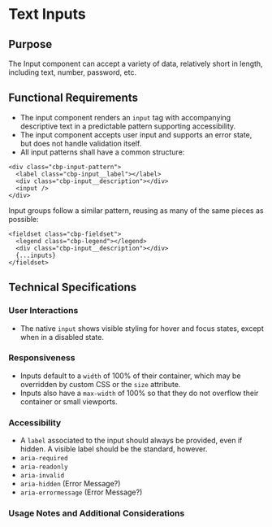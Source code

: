 # Text Inputs

## Purpose

The Input component can accept a variety of data, relatively short in length, including text, number, password, etc.

## Functional Requirements

* The input component renders an `input` tag with accompanying descriptive text in a predictable pattern supporting accessibility.
* The input component accepts user input and supports an error state, but does not handle validation itself.
* All input patterns shall have a common structure:

```
<div class="cbp-input-pattern">
  <label class="cbp-input__label"></label>
  <div class="cbp-input__description"></div>
  <input />
</div>
```

Input groups follow a similar pattern, reusing as many of the same pieces as possible:

```
<fieldset class="cbp-fieldset">
  <legend class="cbp-legend"></legend>
  <div class="cbp-input__description"></div>
  {...inputs}
</fieldset>
```


## Technical Specifications

### User Interactions

* The native `input` shows visible styling for hover and focus states, except when in a disabled state.

### Responsiveness

* Inputs default to a `width` of 100% of their container, which may be overridden by custom CSS or the `size` attribute.
* Inputs also have a `max-width` of 100% so that they do not overflow their container or small viewports.

### Accessibility

* A `label` associated to the input should always be provided, even if hidden. A visible label should be the standard, however.
* `aria-required` 
* `aria-readonly`
* `aria-invalid`
* `aria-hidden` (Error Message?)
* `aria-errormessage` (Error Message?)

### Usage Notes and Additional Considerations
